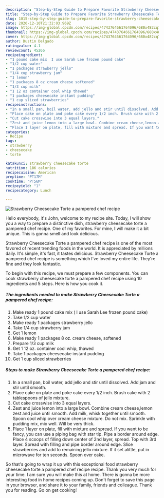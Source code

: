 ```yaml
---
description: "Step-by-Step Guide to Prepare Favorite Strawberry Cheesecake Torte a pampered chef recipe"
title: "Step-by-Step Guide to Prepare Favorite Strawberry Cheesecake Torte a pampered chef recipe"
slug: 1015-step-by-step-guide-to-prepare-favorite-strawberry-cheesecake-torte-a-pampered-chef-recipe
date: 2020-12-10T21:32:03.969Z
image: https://img-global.cpcdn.com/recipes/4743764661764096/680x482cq70/strawberry-cheesecake-torte-a-pampered-chef-recipe-recipe-main-photo.jpg
thumbnail: https://img-global.cpcdn.com/recipes/4743764661764096/680x482cq70/strawberry-cheesecake-torte-a-pampered-chef-recipe-recipe-main-photo.jpg
cover: https://img-global.cpcdn.com/recipes/4743764661764096/680x482cq70/strawberry-cheesecake-torte-a-pampered-chef-recipe-recipe-main-photo.jpg
author: Dustin Delgado
ratingvalue: 4.1
reviewcount: 45266
recipeingredient:
- "1 pound cake mix  I use Sarah Lee frozen pound cake"
- "1/2 cup water"
- "1 packages strawberry jello"
- "1/4 cup strawberry jam"
- "1 lemon"
- "1 packages 8 oz cream cheese softened"
- "1/3 cup milk"
- "1 12 oz container cool whip thawed"
- "1 packages cheesecake instant pudding"
- "1 cup sliced strawberries"
recipeinstructions:
- "In a small pan, boil water, add jello and stir until dissolved. Add jam and stir until smooth."
- "Place cake on plate and poke cake every 1/2 inch. Brush cake with 2 tablespoons of jello mixture."
- "Cut cake crosswise into 3 equal layers."
- "Zest and juice lemon into a large bowl. Combine cream cheese,lemon zest and juice until smooth. Add milk, whisk together until smooth. Spoon cool whip over cream cheese mixture. Do not mix. Sprinkle with pudding mix, mix well. Will be very thick."
- "Place 1 layer on plate, fill with mixture and spread. If you want to be fancy, you can use a piping bag with star tip. Pipe a border around edge. Place 4 scoops of filling down center of 2nd layer, spread. Top with 3rd layer. Spread with filling and pipe border around edge. Slice strawberries and add to remaining jello mixture. If it set alittle, put in microwave for ten seconds. Spoon over cake."
categories:
- Recipe
tags:
- strawberry
- cheesecake
- torte

katakunci: strawberry cheesecake torte 
nutrition: 186 calories
recipecuisine: American
preptime: "PT17M"
cooktime: "PT56M"
recipeyield: "1"
recipecategory: Lunch

---
```



![Strawberry Cheesecake Torte a pampered chef recipe](https://img-global.cpcdn.com/recipes/4743764661764096/680x482cq70/strawberry-cheesecake-torte-a-pampered-chef-recipe-recipe-main-photo.jpg)

Hello everybody, it's John, welcome to my recipe site. Today, I will show you a way to prepare a distinctive dish, strawberry cheesecake torte a pampered chef recipe. One of my favorites. For mine, I will make it a bit unique. This is gonna smell and look delicious.

Strawberry Cheesecake Torte a pampered chef recipe is one of the most favored of recent trending foods in the world. It is appreciated by millions daily. It's simple, it's fast, it tastes delicious. Strawberry Cheesecake Torte a pampered chef recipe is something which I've loved my entire life. They're fine and they look fantastic.




To begin with this recipe, we must prepare a few components. You can cook strawberry cheesecake torte a pampered chef recipe using 10 ingredients and 5 steps. Here is how you cook it.

<!--inarticleads1-->

##### The ingredients needed to make Strawberry Cheesecake Torte a pampered chef recipe:

1. Make ready 1 pound cake mix ( I use Sarah Lee frozen pound cake)
1. Take 1/2 cup water
1. Make ready 1 packages strawberry jello
1. Take 1/4 cup strawberry jam
1. Get 1 lemon
1. Make ready 1 packages 8 oz. cream cheese, softened
1. Prepare 1/3 cup milk
1. Get 1 12 oz. container cool whip, thawed
1. Take 1 packages cheesecake instant pudding
1. Get 1 cup sliced strawberries




<!--inarticleads2-->

##### Steps to make Strawberry Cheesecake Torte a pampered chef recipe:

1. In a small pan, boil water, add jello and stir until dissolved. Add jam and stir until smooth.
1. Place cake on plate and poke cake every 1/2 inch. Brush cake with 2 tablespoons of jello mixture.
1. Cut cake crosswise into 3 equal layers.
1. Zest and juice lemon into a large bowl. Combine cream cheese,lemon zest and juice until smooth. Add milk, whisk together until smooth. Spoon cool whip over cream cheese mixture. Do not mix. Sprinkle with pudding mix, mix well. Will be very thick.
1. Place 1 layer on plate, fill with mixture and spread. If you want to be fancy, you can use a piping bag with star tip. Pipe a border around edge. Place 4 scoops of filling down center of 2nd layer, spread. Top with 3rd layer. Spread with filling and pipe border around edge. Slice strawberries and add to remaining jello mixture. If it set alittle, put in microwave for ten seconds. Spoon over cake.




So that's going to wrap it up with this exceptional food strawberry cheesecake torte a pampered chef recipe recipe. Thank you very much for your time. I am sure you will make this at home. There is gonna be more interesting food in home recipes coming up. Don't forget to save this page in your browser, and share it to your family, friends and colleague. Thank you for reading. Go on get cooking!
